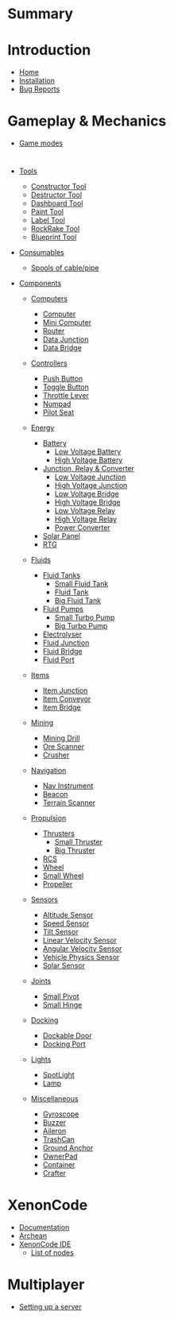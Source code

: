 # Summary
# Introduction
- [Home](homepage.md)
- [Installation](install.md)
- [Bug Reports](bugreports.md)
#
# 
# Gameplay & Mechanics
- [Game modes](gamemode.md)
#
#
- [Tools]()
	- [Constructor Tool](tools/ConstructorTool.md)
	- [Destructor Tool](tools/DestructorTool.md)
	- [Dashboard Tool](tools/DashboardTool.md)
	- [Paint Tool](tools/PaintTool.md)
	- [Label Tool](tools/LabelTool.md)
	- [RockRake Tool](tools/RockRakeTool.md)
	- [Blueprint Tool](tools/BlueprintTool.md)
  

- [Consumables]()
	- [Spools of cable/pipe](consumables/Spool.md)

- [Components]()
	- [Computers]()
		- [Computer](components/computers/Computer.md)
		- [Mini Computer](components/computers/MiniComputer.md)
		- [Router](components/computers/Router.md)
		- [Data Junction](components/computers/DataJunction.md)
		- [Data Bridge](components/computers/DataBridge.md)

	- [Controllers]()
		- [Push Button](components/controllers/PushButton.md)
		- [Toggle Button](components/controllers/ToggleButton.md)
		- [Throttle Lever](components/controllers/ThrottleLever.md)
		- [Numpad](components/controllers/Numpad.md)
		- [Pilot Seat](components/controllers/PilotSeat.md)

	- [Energy]()
		- [Battery]()
			- [Low Voltage Battery](components/energy/battery/LowVoltageBattery.md)
			- [High Voltage Battery](components/energy/battery/HighVoltageBattery.md)
		- [Junction, Relay & Converter]()
			- [Low Voltage Junction](components/energy/junctionRelayConverter/LowVoltageJunction.md)
			- [High Voltage Junction](components/energy/junctionRelayConverter/HighVoltageJunction.md)
			- [Low Voltage Bridge](components/energy/junctionRelayConverter/LowVoltageBridge.md)
			- [High Voltage Bridge](components/energy/junctionRelayConverter/HighVoltageBridge.md)
			- [Low Voltage Relay](components/energy/junctionRelayConverter/LowVoltageRelay.md)
			- [High Voltage Relay](components/energy/junctionRelayConverter/HighVoltageRelay.md)
			- [Power Converter](components/energy/junctionRelayConverter/PowerConverter.md)
		- [Solar Panel](components/energy/SolarPanel.md)
		- [RTG](components/energy/RTG.md)

	- [Fluids]()
		- [Fluid Tanks]()
			- [Small Fluid Tank](components/fluids/fluidTank/SmallFluidTank.md)
			- [Fluid Tank](components/fluids/fluidTank/FluidTank.md)
			- [Big Fluid Tank](components/fluids/fluidTank/BigFluidTank.md)
		- [Fluid Pumps]()
			- [Small Turbo Pump](components/fluids/fluidPump/SmallTurboPump.md)
			- [Big Turbo Pump](components/fluids/fluidPump/BigTurboPump.md)
		- [Electrolyser](components/fluids/Electrolyser.md)
		- [Fluid Junction](components/fluids/FluidJunction.md)
		- [Fluid Bridge](components/fluids/FluidBridge.md)
		- [Fluid Port](components/fluids/FluidPort.md)

	- [Items]()
		- [Item Junction](components/items/ItemJunction.md)
		- [Item Conveyor](components/items/ItemConveyor.md)
		- [Item Bridge](components/items/ItemBridge.md)
	
	- [Mining]()
		- [Mining Drill](components/mining/MiningDrill.md)
		- [Ore Scanner](components/mining/OreScanner.md)
		- [Crusher](components/mining/Crusher.md)

	- [Navigation]()
		- [Nav Instrument](components/navigation/NavInstrument.md)
		- [Beacon](components/navigation/Beacon.md)
		- [Terrain Scanner](components/navigation/TerrainScanner.md)

	- [Propulsion]()
		- [Thrusters]()
			- [Small Thruster](components/propulsion/thruster/SmallThruster.md)
			- [Big Thruster](components/propulsion/thruster/BigThruster.md)
		- [RCS](components/propulsion/RCS.md)
		- [Wheel](components/propulsion/Wheel.md)
		- [Small Wheel](components/propulsion/SmallWheel.md)
		- [Propeller](components/propulsion/Propeller.md)

	- [Sensors]()
		- [Altitude Sensor](components/sensors/AltitudeSensor.md)
		- [Speed Sensor](components/sensors/SpeedSensor.md)
		- [Tilt Sensor](components/sensors/TiltSensor.md)
		- [Linear Velocity Sensor](components/sensors/LinearVelocitySensor.md)
		- [Angular Velocity Sensor](components/sensors/AngularVelocitySensor.md)
		- [Vehicle Physics Sensor](components/sensors/VehiclePhysicsSensor.md)
		- [Solar Sensor](components/sensors/SolarSensor.md)

	- [Joints]()
		- [Small Pivot](components/joints/SmallPivot.md)
		- [Small Hinge](components/joints/SmallHinge.md)

	- [Docking]()
		- [Dockable Door](components/docking/DockableDoor.md)
		- [Docking Port](components/docking/DockingPort.md)
	
	- [Lights]()
		- [SpotLight](components/lights/SpotLight.md)
		- [Lamp](components/lights/Lamp.md)

	- [Miscellaneous]()
		- [Gyroscope](components/miscellaneous/Gyroscope.md)
		- [Buzzer](components/miscellaneous/Buzzer.md)
		- [Aileron](components/miscellaneous/Aileron.md)  
		- [TrashCan](components/miscellaneous/TrashCan.md)
		- [Ground Anchor](components/miscellaneous/GroundAnchor.md)
		- [OwnerPad](components/miscellaneous/OwnerPad.md)
		- [Container](components/miscellaneous/Container.md)
		- [Crafter](components/miscellaneous/Crafter.md)
#
#
# XenonCode
- [Documentation](xenoncode/documentation.md)
- [Archean](xenoncode/archean.md)
- [XenonCode IDE](xenoncode/ide.md)
	- [List of nodes](xenoncode/nodes.md)
<!-- - [XenonCode FAQ](xenoncode/faq.md) -->
<!-- - [Examples](xenoncode/examples.md) -->
#
#
# Multiplayer
- [Setting up a server](multiplayer/settingup.md)
#
#
